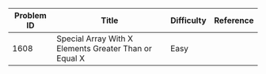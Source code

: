 | Problem ID | Title | Difficulty | Reference
| --- | --- | --- | ---
| 1608 | Special Array With X Elements Greater Than or Equal X | Easy | 
